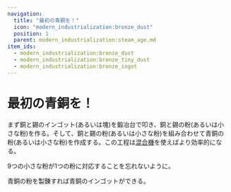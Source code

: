 ```yaml
---
navigation:
  title: "最初の青銅を！"
  icon: "modern_industrialization:bronze_dust"
  position: 1
  parent: modern_industrialization:steam_age.md
item_ids:
  - modern_industrialization:bronze_dust
  - modern_industrialization:bronze_tiny_dust
  - modern_industrialization:bronze_ingot
---
```


# 最初の青銅を！

まず銅と錫のインゴット(あるいは塊)を鍛冶台で叩き、銅と錫の粉(あるいは小さな粉)を作る。そして、銅と錫の粉(あるいは小さな粉)を組み合わせて青銅の粉(あるいは小さな粉)を作成する。この工程は[混合機](./steam_machines.md)を使えばより効率的になる。

9つの小さな粉が1つの粉に対応することを忘れないように。



<Recipe id="modern_industrialization:materials/bronze_dust" />

<Recipe id="modern_industrialization:materials/bronze_tiny_dust" />

青銅の粉を製錬すれば青銅のインゴットができる。

<Recipe id="modern_industrialization:materials/bronze/smelting/dust_to_ingot_smelting" />

